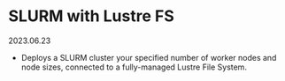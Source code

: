 # SLURM with Lustre FS 
2023.06.23
* Deploys a SLURM cluster your specified number of worker nodes and node sizes, connected to a fully-managed Lustre File System.
